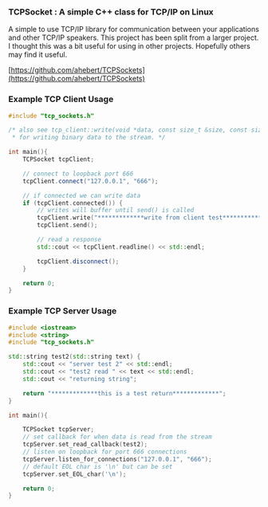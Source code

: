 ### TCPSocket : A simple C++ class for TCP/IP on Linux
A simple to use TCP/IP library for communication between your applications and other TCP/IP speakers.
This project has been split from a larger project. I thought this was a bit useful for using in other projects. Hopefully others may find it useful.

[https://github.com/ahebert/TCPSockets](https://github.com/ahebert/TCPSockets)

### Example TCP Client Usage

``` cpp
#include "tcp_sockets.h"

/* also see tcp_client::write(void *data, const size_t &size, const size_t &count)
 * for writing binary data to the stream. */

int main(){
    TCPSocket tcpClient;

    // connect to loopback port 666
    tcpClient.connect("127.0.0.1", "666");

    // if connected we can write data
    if (tcpClient.connected()) {
        // writes will buffer until send() is called
        tcpClient.write("*************write from client test*************\n");
        tcpClient.send();

        // read a response
        std::cout << tcpClient.readline() << std::endl;

        tcpClient.disconnect();
    }

    return 0;
}
```

### Example TCP Server Usage

``` cpp
#include <iostream>
#include <string>
#include "tcp_sockets.h"

std::string test2(std::string text) {
    std::cout << "server test 2" << std::endl;
    std::cout << "test2 read " << text << std::endl;
    std::cout << "returning string";

    return "*************this is a test return*************";
}

int main(){

    TCPSocket tcpServer;
    // set callback for when data is read from the stream
    tcpServer.set_read_callback(test2);
    // listen on loopback for port 666 connections
    tcpServer.listen_for_connections("127.0.0.1", "666");
    // default EOL char is '\n' but can be set
    tcpServer.set_EOL_char('\n');

    return 0;
}
```